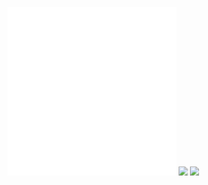 ![](/Notatki/Semestr%205/Układy%20cyfrowe%20i%20systemy%20wbudowane%201/Labolatoria/Labolatorium%201/Lab-2.pdf)
![](/Notatki/Semestr%205/Układy%20cyfrowe%20i%20systemy%20wbudowane%201/Labolatoria/Labolatorium%201/Lab-2-info.pdf)
![](/Notatki/Semestr%205/Układy%20cyfrowe%20i%20systemy%20wbudowane%201/Labolatoria/Labolatorium%201/lab1.circ)
![](Notatki/Semestr%205/Układy%20cyfrowe%20i%20systemy%20wbudowane%201/Labolatoria/Labolatorium%201/Drawing%202024-10-19%2015.25.37.excalidraw.svg)